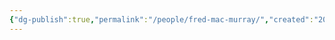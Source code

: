 ```yaml
---
{"dg-publish":true,"permalink":"/people/fred-mac-murray/","created":"2024-08-17","updated":"2024-08-17"}
---
```


